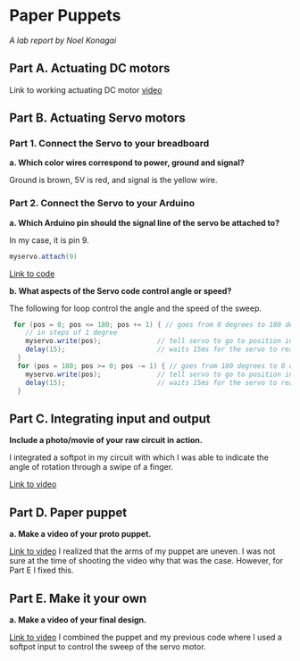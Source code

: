 # Paper Puppets

*A lab report by Noel Konagai*

## Part A. Actuating DC motors

Link to working actuating DC motor [video](https://photos.app.goo.gl/s4vHXaPVV1zUkpjz8)

## Part B. Actuating Servo motors

### Part 1. Connect the Servo to your breadboard

**a. Which color wires correspond to power, ground and signal?**

Ground is brown, 5V is red, and signal is the yellow wire.

### Part 2. Connect the Servo to your Arduino

**a. Which Arduino pin should the signal line of the servo be attached to?**

In my case, it is pin 9. 

```java
myservo.attach(9)
```

[Link to code](https://github.com/noelkonagai/interactive-devices/blob/master/Lab%204/servo_motor/servo_motor.ino)

**b. What aspects of the Servo code control angle or speed?**

The following for loop control the angle and the speed of the sweep.

```java
 for (pos = 0; pos <= 180; pos += 1) { // goes from 0 degrees to 180 degrees
    // in steps of 1 degree
    myservo.write(pos);              // tell servo to go to position in variable 'pos'
    delay(15);                       // waits 15ms for the servo to reach the position
  }
  for (pos = 180; pos >= 0; pos -= 1) { // goes from 180 degrees to 0 degrees
    myservo.write(pos);              // tell servo to go to position in variable 'pos'
    delay(15);                       // waits 15ms for the servo to reach the position
  }
```

## Part C. Integrating input and output

**Include a photo/movie of your raw circuit in action.**

I integrated a softpot in my circuit with which I was able to indicate the angle of rotation through a swipe of a finger. 

[Link to video](https://photos.app.goo.gl/zv8Qy7W7KQK2uNfY8)

## Part D. Paper puppet

**a. Make a video of your proto puppet.**

[Link to video](https://photos.app.goo.gl/gRphAnbTgx9C5rct5)
I realized that the arms of my puppet are uneven. I was not sure at the time of shooting the video why that was the case. However, for Part E I fixed this.

## Part E. Make it your own

**a. Make a video of your final design.**
 
 [Link to video](https://photos.app.goo.gl/94jWSJfF5ymYshdx9)
 I combined the puppet and my previous code where I used a softpot input to control the sweep of the servo motor.

